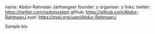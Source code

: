 name: Abdur-Rahmaan Janhangeer
founder: y
organiser: y
links:
	twitter: https://twitter.com/osdotsystem
    github: https://github.com/Abdur-RahmaanJ
    pypi: https://pypi.org/user/Abdur-RahmaanJ


Sample bio